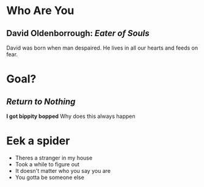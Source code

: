 # Who Are You
## David Oldenborrough: ***Eater of Souls***
David was born when man despaired. He lives in all our hearts and feeds on fear.


# Goal?
## ***Return to Nothing***
**I got bippity bopped**
Why does this always happen

# Eek a spider
- Theres a stranger in my house
- Took a while to figure out
- It doesn't matter who you say you are
- You gotta be someone else